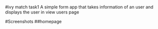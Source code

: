 #ivy match task1
A simple form app that takes information of an user
and displays the user in view users page

#Screenshots
##homepage

